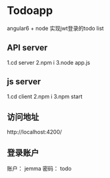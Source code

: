 # Todoapp 
 angular6 + node 实现jwt登录的todo list

## API server

1.cd server 
2.npm i
3.node app.js

## js server
1.cd client
2.npm i
3.npm start
## 访问地址
http://localhost:4200/

## 登录账户 
账户： jemma
密码： todo

